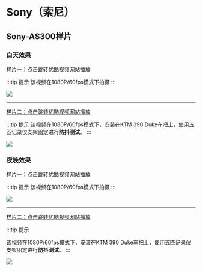# Sony（索尼）

## Sony-AS300样片

### 白天效果

[样片一：点击跳转优酷视频网站播放](http://v.youku.com/v_show/id_XMzkzMDY4MTAwNA==.html)

:::tip 提示
该视频在1080P/60fps模式下拍摄
:::

[![](https://ae01.alicdn.com/kf/HTB1hRycX2LsK1Rjy0Fbq6xSEXXa4.jpg)](http://v.youku.com/v_show/id_XMzkzMDY4MTAwNA==.html)

---

[样片二：点击跳转优酷视频网站播放](http://v.youku.com/v_show/id_XNDE5OTM0Mzk4MA==.html)

:::tip 提示
该视频在1080P/60fps模式下，安装在KTM 390 Duke车把上，使用五匹记录仪支架固定进行**防抖测试**。
:::

[![](https://ae01.alicdn.com/kf/HTB1.HTFaB1D3KVjSZFy762uFpXaA.png)](http://v.youku.com/v_show/id_XNDE5OTM0Mzk4MA==.html)

### 夜晚效果

[样片一：点击跳转优酷视频网站播放](http://v.youku.com/v_show/id_XMzkzMjI3ODA3Mg==.html)

:::tip 提示
该视频在1080P/60fps模式下拍摄
:::

[![](https://ae01.alicdn.com/kf/HTB1cBulX.WF3KVjSZPhq6xclXXay.jpg)](http://v.youku.com/v_show/id_XMzkzMjI3ODA3Mg==.html)

---

[样片二：点击跳转优酷视频网站播放](http://v.youku.com/v_show/id_XNDE5OTM1ODUzNg==.html)

:::tip 提示

该视频在1080P/60fps模式下，安装在KTM 390 Duke车把上，使用五匹记录仪支架固定进行**防抖测试**。
:::

[![](https://ae01.alicdn.com/kf/HTB12p_DawaH3KVjSZFp762hKpXaN.png)](http://v.youku.com/v_show/id_XNDE5OTM1ODUzNg==.html)